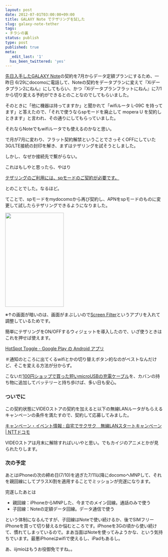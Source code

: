 ```yaml
---
layout: post
date: 2012-07-01T03:00:00+09:00
title: GALAXY Note でテザリングを試した
slug: galaxy-note-tether
tags:
- チラシの裏
status: publish
type: post
published: true
meta:
  _edit_last: '1'
  has_been_twittered: 'yes'
---
```

<a href="http://wo.skr.jp/wp/2012/06/galaxy-note-sc-05d-and-mobile-plan.html">先日入手したGALAXY Note</a>の契約を7月からデータ定額プランにするため、一昨日 6/29にdocomoに電話して、Noteの契約をデータプランに変えて『Xiデータプラン2にねん』にしてもらい、かつ『Xiデータプランフラットにねん』に7/1から切り変える予約ができるとのことなのでしてもらいました。

そのときに「他に機器は持ってますか」と聞かれて「wifiルータ L-09C を持ってます」と答えたので、「それで使うならspモードを廃止して mopera U を契約しときます」と言われ、その通りにしてもらっていました。

それならNoteでもwifiルータでも使えるのかなと思い。

で月が7月に変わり、フラット契約解禁ということでさっそくOFFにしていた3G/LTE接続の封印を解き、まずはテザリングを試そうとしました。

しかし、なぜか接続先で繋がらない。

これはもしやと思ったら、やはり

<a href="http://www.nttdocomo.co.jp/service/func_tool/tethering/notice/index.html">テザリングのご利用には、spモードのご契約が必要です。</a>

とのことでした。なるほど。

てことで、spモードをmydocomoから再び契約し、APNをspモードのものに変更して試したらテザリングできるようになりました。

<a href="/images/uploads/2012/07/export_01.png"><img src="/images/uploads/2012/07/export_01-187x300.png" alt="" title="export_01" width="187" height="300" class="alignnone size-medium wp-image-458" /></a>

※↑の画面が暗いのは、画面がまぶしいので<a href="https://play.google.com/store/apps/details?id=com.haxor">Screen Filter</a>というアプリを入れて調整しているためです。

<!--more-->

簡単にテザリングをON/OFFするウィジェットを導入したので、いざ使うときはこれを押せば使えます。

<a href="https://play.google.com/store/apps/details?id=bohlool.net.toogleHotspot">HotSpot Toggle - Google Play の Android アプリ</a>

＃通知のところに出てくるwifiとかの切り替えボタン的なのがベストなんだけど、そこを変える方法が分からず。

こないだ<a href="http://instagram.com/p/MYAGnkCSjd/">100円ショップで買った短いmicroUSBの充電ケーブル</a>を、カバンの持ち物に追加してバッテリーと持ち歩けば、多い日も安心。


### ついでに

この契約状態にVIDEOストアの契約を加えると以下の無線LANルータがもらえるキャンペーンの条件を満たすので、契約して応募してみました。

<a href="http://www.nttdocomo.co.jp/campaign_event/wireless_lan_start/index.html">キャンペーン・イベント情報 : 自宅でサクサク　無線LANスタートキャンペーン | NTTドコモ</a> 

VIDEOストアは月末に解除すればいいやと思い。でもカイジのアニメとかが見られたりします。

### 次の予定

あとはiPhoneの次の締め日(7/10)を過ぎた7/11以降にdocomoへMNPして、それを親回線にしてプラスXi割を適用することでミッションが完遂になります。

完遂したあとは

- 親回線：iPhoneからMNPした、今までのメイン回線。通話のみで使う
- 子回線：Noteの定額データ回線。データ通信で使う

という体制になるんですが、子回線はNoteで使い続けるか、後でSIMフリーiPhoneを買って切り替えるか悩むところです。iPhoneを3Gの頃から使い続けて、慣れてしまっているので。まあ当面はNoteを使ってみようかな、という気持ちでいます。最悪iPhoneはwifiで使えるし、iPadもあるし。

あ、iijmioはもうお役御免ですね。。
